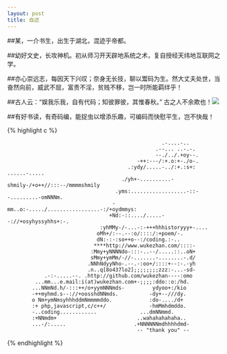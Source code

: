 ```yaml
---
layout: post
title: 自述
---
```


##某，一介书生，出生于湖北，混迹乎帝都。

##幼好文史，长攻神机。初从师习开天辟地系统之术，复自授经天纬地互联网之学。

##亦心崇远志，每因天下兴叹；奈身无长技，聊以鬻码为生。然大丈夫处世，当奋然向前，威武不屈，富贵不淫，贫贱不移，岂一时所能羁绊乎！

##古人云：“娱我乐我，自有代码；知彼罪彼，其惟春秋。” 古之人不余欺也！![](http://img.t.sinajs.cn/t35/style/images/common/face/ext/normal/0b/tootha_thumb.gif)

##有好书读，有奇码编，能捉虫以增添乐趣，可编码而快慰平生，岂不快哉！

{% highlight c %}

                                                      .-....-..
                                                    .--... ..-.-.
                                                    --./../.+oy--.
                                              -++:---/:+.o:+-./o-.
                                           .:ydy/.....-../:+.:s+:           ......-.....
                                         ./yh+-..........-shmily-/+o++//:::--/mmmmshmily
                                       .yms:..................-::--.........-omNNNm.
                                      -mm..o:-...../.................-:/+oydmmys:
                                     +Nd:-::..../.....--://+osyhyssyhhs+:-.
                                  :yhMMy-/-...-:-+++hhhistoryyy+-....
                                 oMh+/:--.--:o/::::/:+poem/-.
                                 dN:-:-:so++o--:/coding.:-..
                                ****http://www.wukezhan.com/::::-
                               :Mmy+yNNNNdo-:::-..--/.....::..oN+
                               sMmy+ymMm/-//-.......-........-.d/
                              .NNhNdyyNho-.--.-:oo+/::::+--:-.-yh
                              .n..q[8o437lo2];;;;;;;;zzz:-...-sd-
                .-:-.....--. .http://github.com/wukezhan----:omo
             ...mm...e.mail:i(at)wukezhan.com+-;;;;:ddo::o:/hd.
            ...NNmNd.h/-:::++/o+yymNNNmds-         ydyoo+:/kio
            -++myhmd.s--://+oosshdNNmds.          -dy+--///dy.
            o Nm+ymNmsyhhhddmNmmmmddo.            :do-..../d+
            :+ php,javascript,c/c++/              -hmMmhdmddo.
            -..coding............              ...dmNNmmd.
            :+NNmdm+                          ..wahahahahaha..
            ...-/:.....                      .+NNNNNNmdhhhhdmd-
                                              -- "thank you" --

{% endhighlight %}